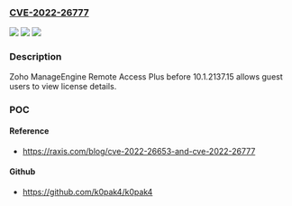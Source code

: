 ### [CVE-2022-26777](https://cve.mitre.org/cgi-bin/cvename.cgi?name=CVE-2022-26777)
![](https://img.shields.io/static/v1?label=Product&message=n%2Fa&color=blue)
![](https://img.shields.io/static/v1?label=Version&message=n%2Fa&color=blue)
![](https://img.shields.io/static/v1?label=Vulnerability&message=n%2Fa&color=brighgreen)

### Description

Zoho ManageEngine Remote Access Plus before 10.1.2137.15 allows guest users to view license details.

### POC

#### Reference
- https://raxis.com/blog/cve-2022-26653-and-cve-2022-26777

#### Github
- https://github.com/k0pak4/k0pak4

